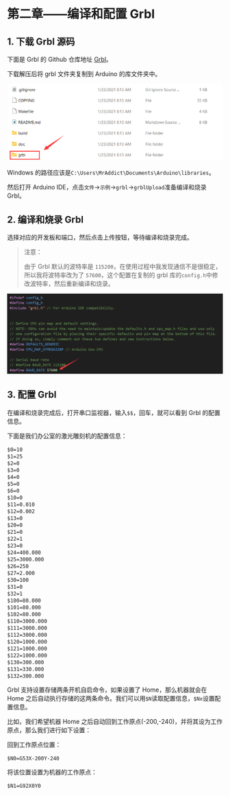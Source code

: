 # 第二章——编译和配置 Grbl

## 1. 下载 Grbl 源码

下面是 Grbl 的 Github 仓库地址 [Grbl](https://github.com/gnea/grbl)。

下载解压后将 grbl 文件夹复制到 Arduino 的库文件夹中。

![download-grbl](Images/2-3.png)

Windows 的路径应该是`C:\Users\MrAddict\Documents\Arduino\libraries`。

然后打开 Arduino IDE，点击`文件`->`示例`->`grbl`->`grblUpload`准备编译和烧录 Grbl。

## 2. 编译和烧录 Grbl

选择对应的开发板和端口，然后点击上传按钮，等待编译和烧录完成。

> 注意：
>
> 由于 Grbl 默认的波特率是 `115200`，在使用过程中我发现通信不是很稳定，所以我将波特率改为了 `57600`，这个配置在复制的 grbl 库的`config.h`中修改波特率，然后重新编译和烧录。

![grbl-baudrate](Images/2-4.png)

## 3. 配置 Grbl

在编译和烧录完成后，打开串口监视器，输入`$$`，回车，就可以看到 Grbl 的配置信息。

下面是我们办公室的激光雕刻机的配置信息：

```
$0=10
$1=25
$2=0
$3=0
$4=0
$5=0
$6=0
$10=0
$11=0.010
$12=0.002
$13=0
$20=0
$21=0
$22=1
$23=0
$24=400.000
$25=3000.000
$26=250
$27=2.000
$30=100
$31=0
$32=1
$100=80.000
$101=80.000
$102=80.000
$110=3000.000
$111=3000.000
$112=3000.000
$120=1000.000
$121=1000.000
$122=1000.000
$130=300.000
$131=330.000
$132=300.000
```

Grbl 支持设置存储两条开机自启命令，如果设置了 Home，那么机器就会在 Home 之后自动执行存储的这两条命令。我们可以用`$N`读取配置信息，`$Nx`设置配置信息。

比如，我们希望机器 Home 之后自动回到工作原点(-200,-240)，并将其设为工作原点，那么我们进行如下设置：

回到工作原点位置：

```
$N0=G53X-200Y-240
```

将该位置设置为机器的工作原点：

```
$N1=G92X0Y0
```
